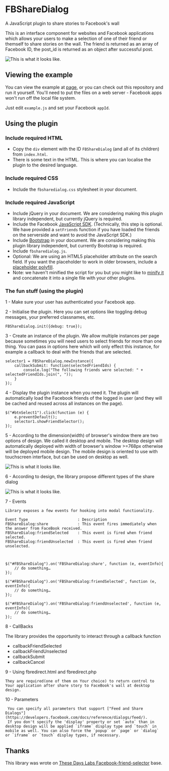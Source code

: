 FBShareDialog
=============

A JavaScript plugin to share stories to Facebook's wall

This is an interface component for websites and Facebook applications which allows your users to make a selection of one of their friend or themself to share stories on the wall. The friend is returned as an array of Facebook ID, the post_id is returned as an object after successful post.


![This is what it looks like.](http://oleksandrvladymyrov.github.io/FBShareDialog/pic/design.png)

## Viewing the example

You can view the example at [page](http://oleksandrvladymyrov.github.io/FBShareDialog/), or you can check out this repository and run it yourself. You'll need to put the files on a web server - Facebook apps won't run off the local file system.

Just edit `example.js` and set your Facebook `appId`.

## Using the plugin

### Include required HTML

- Copy the `div` element with the ID `FBShareDialog` (and all of its children) from `index.html`.
- There is some text in the HTML. This is where you can localise the plugin to the desired language.

### Include required CSS

- Include the `fbsharedialog.css` stylesheet in your document.


### Include required JavaScript

- Include jQuery in your document. We are considering making this plugin library independent, but currently jQuery is required.
- Include the Facebook [JavaScript SDK](http://developers.facebook.com/docs/reference/javascript/). (Technically, this step is optional. We have provided a `setFriends` function if you have loaded the friends on the serverside and want to avoid the JavaScript SDK.)
- Include [Bootstrap](http://getbootstrap.com/) in your document. We are considering making this plugin library independent, but currently Bootstrap is required.
- Include `fbsharedialog.js`.
- Optional: We are using an HTML5 placeholder attribute on the search field. If you want the placeholder to work in older browsers, include a [placeholder polyfill](https://github.com/mathiasbynens/Placeholder-jQuery-Plugin).
- Note: we haven't minified the script for you but you might like to [minify it](http://refresh-sf.com/yui/) and concatenate it into a single file with your other plugins.

### The fun stuff (using the plugin)

1 - Make sure your user has authenticated your Facebook app.

2 - Initialise the plugin. Here you can set options like toggling debug messages, your preferred classnames, etc.

	FBShareDialog.init({debug: true});

3 - Create an instance of the plugin. We allow multiple instances per page because sometimes you will need users to select friends for more than one thing. You can pass in options here which will only effect this instance, for example a callback to deal with the friends that are selected.

	selector1 = FBShareDialog.newInstance({
		callbackSubmit: function(selectedFriendIds) {
			console.log("The following friends were selected: " + selectedFriendIds.join(", "));
		}
	});

4 - Display the plugin instance when you need it. The plugin will automatically load the Facebook friends of the logged in user (and they will be cached and reused across all instances on the page).

	$("#btnSelect1").click(function (e) {
		e.preventDefault();
		selector1.showFriendSelector();
	});

5 - According to the dimension(width) of browser's window there are two options of design. We called it desktop and mobile. The desktop design will automatically deployed with width of browser's window >=768px otherwise will be deployed mobile design. The mobile design is oriented to use with touchscreen interface, but can be used on desktop as well.

![This is what it looks like.](http://oleksandrvladymyrov.github.io/FBShareDialog/pic/design.png)

6 - According to design, the library propose different types of the share dialog

![This is what it looks like.](http://oleksandrvladymyrov.github.io/FBShareDialog/pic/dialog.png)

7 - Events

    Library exposes a few events for hooking into modal functionality.

    Event Type	                    : Description
    FBShareDialog:share 	        : This event fires immediately when the answer from FaceBook received.
    FBShareDialog:friendSelected	: This event is fired when friend selected.
    FBShareDialog:friendUnselected	: This event is fired when friend unselected.



    $("#FBShareDialog").on('FBShareDialog:share', function (e, eventInfo){
        // do something…
    });

    $("#FBShareDialog").on('FBShareDialog:friendSelected', function (e, eventInfo){
        // do something…
    });

    $("#FBShareDialog").on('FBShareDialog:friendUnselected', function (e, eventInfo){
        // do something…
    });

8 - CallBacks

   The library provides the opportunity to interact through a callback function

- callbackFriendSelected
- callbackFriendUnselected
- callbackSubmit
- callbackCancel

9 - Using fbredirect.html and fbredirect.php

    They are required(one of them on Your choice) to return control to Your application after share story to FaceBook's wall at desktop design.

10 - Parameters

     You can specify all parameters that support ["Feed and Share Dialogs"] (https://developers.facebook.com/docs/reference/dialogs/feed/).
     If you don't specify the 'display' property or set `auto` than in desktop design will be applied `iframe` display type and `touch` in mobile as well. You can also force the `popup` or `page` or `dialog` or `iframe` or `touch` display types, if necessary.


## Thanks

This library was wrote on [These Days Labs Facebook-friend-selector](https://github.com/thesedays/Facebook-friend-selector) base.